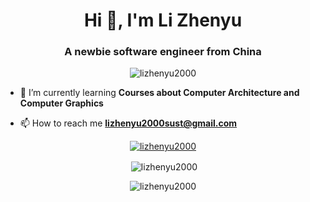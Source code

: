 <h1 align="center">Hi 👋, I'm Li Zhenyu</h1>
<h3 align="center">A newbie software engineer from China</h3>

<p align="center"> <img src="https://komarev.com/ghpvc/?username=lizhenyu2000&label=Profile%20views&color=0e75b6&style=flat" alt="lizhenyu2000" /> </p>

- 🌱 I’m currently learning **Courses about Computer Architecture and Computer Graphics**

- 📫 How to reach me **lizhenyu2000sust@gmail.com**

<p align="center"> <a href="https://github.com/ryo-ma/github-profile-trophy"><img src="https://github-profile-trophy.vercel.app/?username=lizhenyu2000" alt="lizhenyu2000" /></a> </p>

<p align="center">&nbsp;<img align="center" src="https://github-readme-stats.vercel.app/api?username=lizhenyu2000&show_icons=true&locale=en" alt="lizhenyu2000" /></p>

<p align="center"><img align="center" src="https://github-readme-stats.vercel.app/api/top-langs?username=lizhenyu2000&show_icons=true&locale=en&layout=compact" alt="lizhenyu2000" /></p>
